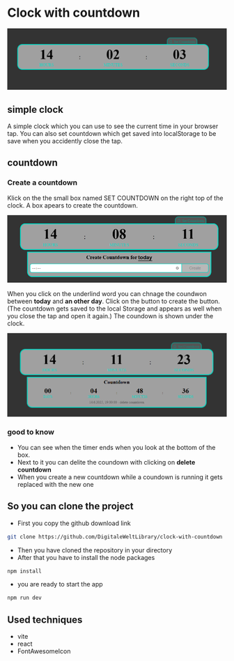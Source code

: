 # Clock with countdown

![alt text](assets/image.png)

## simple clock

A simple clock which you can use to see the current time in your browser tap. You can also set countdown which get saved into localStorage to be save when you accidently close the tap.

## countdown

### Create a countdown

Klick on the the small box named SET COUNTDOWN on the right top of the clock. A box apears to create the countdown.

![alt text](assets/image2.png)

When you click on the underlind word you can chnage the coundwon between **today** and **an other day**. Click on the button to create the button. (The countdown gets saved to the local Storage and appears as well when you close the tap and open it again.) The coundown is shown under the clock.

![alt text](assets/image3.png)

### good to know

- You can see when the timer ends when you look at the bottom of the box.
- Next to it you can delite the coundown with clicking on **delete countdown**
- When you create a new countdown while a coundown is running it gets replaced with the new one

## So you can clone the project

- First you copy the github download link

```bash
git clone https://github.com/DigitaleWeltLibrary/clock-with-countdown
```

- Then you have cloned the repository in your directory
- After that you have to install the node packages

```bash
npm install
```

- you are ready to start the app

```bash
npm run dev
```

## Used techniques

- vite
- react
- FontAwesomeIcon
